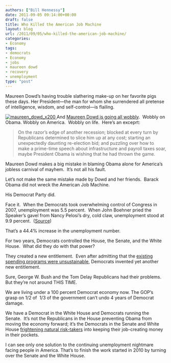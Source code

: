 ```yaml
---
authors: ["Bill Hennessy"]
date: 2011-09-05 09:14:00+00:00
draft: false
title: Who Killed the American Job Machine
layout: blog
url: /2011/09/05/who-killed-the-american-job-machine/
categories:
- Economy
tags:
- democrats
- Economy
- jobs
- maureen dowd
- recovery
- unemployment
type: "post"
---
```


Maureen Dowd’s having trouble slathering make-up on her favorite pigs these days. Her President—the man for whom she surrendered all pretense of intelligence, wisdom, and self-control—is flailing.

[![maureen_dowd_x200](https://hennessysview.com/wp-content/uploads/2011/09/maureen_dowd_x200_thumb.jpg)
](https://hennessysview.com/wp-content/uploads/2011/09/maureen_dowd_x200.jpg)And [Maureen Dowd is going all wobbly](https://www.nytimes.com/2011/09/04/opinion/dowd-one-and-done.html?_r=1&pagewanted=all).  Wobbly on Obama. Wobbly on America.  Wobbly on life.  Here’s an exceprt:



> On the razor’s edge of another recession; blocked at every turn by Republicans determined to slice him up at any cost; starting an unexpectedly daunting re-election bid; and puzzling over how to make a prime-time speech about infrastructure and payroll taxes soar, maybe President Obama is wishing that he had thrown the game.



Maureen Dowd makes a big mistake in blaming Obama alone for America’s jobless carnival of mayhem.  It’s not all his fault.

Let’s not make the same mistake made by Dowd and her friends.  Barack Obama did not wreck the American Job Machine.

His Democrat Party did.

Face it.  When the Democrats took overwhelming control of Congress in 2007, unemployment was 5.5 percent.  When John Boehner pried the Speaker’s gavel from Nancy Pelosi’s dry, cold claw, unemployment stood at 9.9 percent.  ([Source](https://fortress.wa.gov/esd/lmea/countydashboard/URateDetails.aspx?area=53_01_000000))

That’s a 44.4% increase in the unemployment number.

For two years, Democrats controlled the House, the Senate, and the White House.  What did they do with that power?

They created a new entitlement.  Even after admitting that the [existing spending programs were unsustainable](https://www.theblaze.com/stories/geithner-admits-spending-in-obamas-budget-is-unsustainable/), Democrats invented yet another new entitlement.

Sure, George W. Bush and the Tom Delay Republicans had their problems.  But they’re not around THIS TIME.

We are living under a 100 percent Democrat economy now. The GOP’s grasp on 1/2 of  1/3 of the government can’t undo 4 years of Democrat damage.

We have a Democrat in the White House and Democrats running the Senate.  It’s not the Republicans in the House preventing Obama from moving the economy forward; it’s the Democrats in the Senate and White House [frightening natural risk-takers](https://www.thegatewaypundit.com/2011/07/thanks-barack-64-of-small-businesses-will-not-be-hiring-this-year/) into keeping their job-creating money in their pockets.

I can see only one solution to the continuing unemployment nightmare facing people in America. That’s to finish the work started in 2010 by turning over the Senate and the White House.
